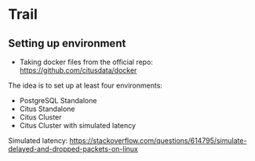 # Trail

## Setting up environment

- Taking docker files from the official repo: <https://github.com/citusdata/docker>

The idea is to set up at least four environments:

- PostgreSQL Standalone
- Citus Standalone
- Citus Cluster
- Citus Cluster with simulated latency

Simulated latency: <https://stackoverflow.com/questions/614795/simulate-delayed-and-dropped-packets-on-linux>
